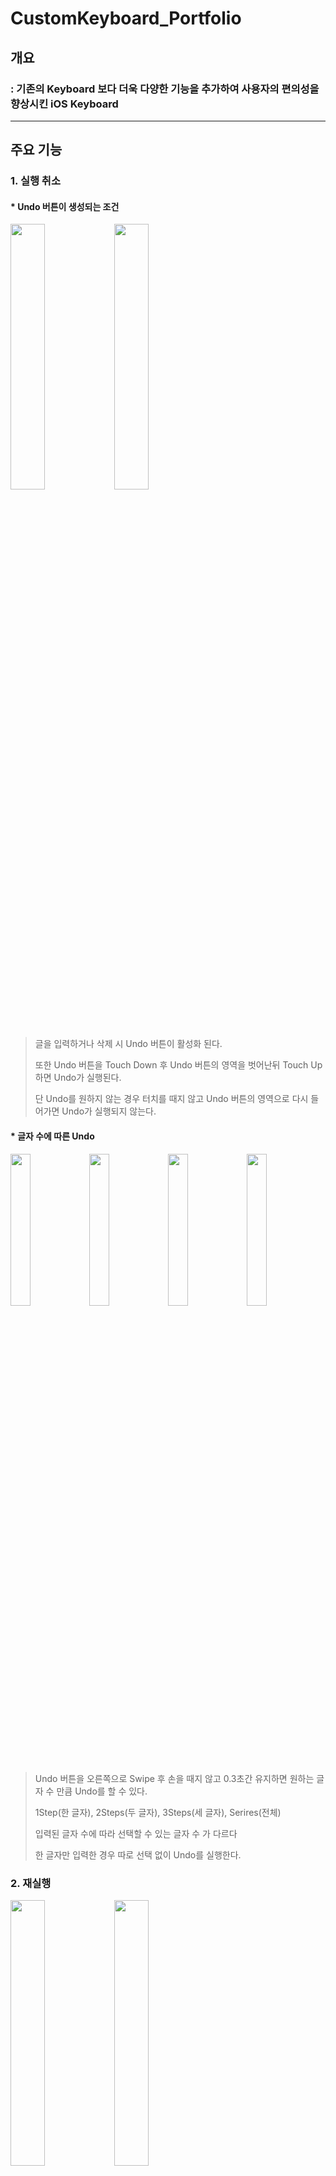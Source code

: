 # CustomKeyboard_Portfolio



## 개요

### : 기존의 Keyboard 보다 더욱 다양한 기능을 추가하여 사용자의 편의성을 향상시킨 iOS Keyboard

---

## 주요 기능

### 1. 실행 취소

#### * Undo 버튼이 생성되는 조건

<img src = "Assets/keyInput.png" width="33%"><img src = "Assets/undo.png" width="33%"></img>

> 글을 입력하거나 삭제 시 Undo 버튼이 활성화 된다.
>
> 또한 Undo 버튼을 Touch Down 후 Undo 버튼의 영역을 벗어난뒤 Touch Up 하면 Undo가 실행된다.
>
> 단 Undo를 원하지 않는 경우 터치를 때지 않고 Undo 버튼의 영역으로 다시 들어가면 Undo가 실행되지 않는다.

#### * 글자 수에 따른 Undo

<img src = "Assets/undo_1Step.png" width="25%"><img src = "Assets/undo_2Steps.png" width="25%"><img src = "Assets/undo_3Steps.png" width="25%"><img src = "Assets/undo_Series.png" width="25%">

> Undo 버튼을 오른쪽으로 Swipe 후 손을 때지 않고 0.3초간 유지하면 원하는 글자 수 만큼 Undo를 할 수 있다.
>
> 1Step(한 글자), 2Steps(두 글자), 3Steps(세 글자), Serires(전체)
>
> 입력된 글자 수에 따라 선택할 수 있는 글자 수 가 다르다
>
> 한 글자만 입력한 경우 따로 선택 없이 Undo를 실행한다.

### 2. 재실행

<img src = "Assets/redo.png" width="33%"><img src = "Assets/redo_push.png" width="33%">

> Undo를 실행하면 Redo 버튼이 활성화 된다.
>
> Undo와 마찬가지로 Redo 버튼을 Touch Down 후 영역을 벗어난 뒤 Touch Up 하면 Redo가 실행된다.
>
> Redo를 원하지 않는 경우 Undo 와 마찬가지로 Toych Down 후 손을 때지 않고 Redo 버튼의 영역으로 들어가면 Redo가 실행되지 않는다.

### 3. 삭제

#### * Delete 기능 모두 보기

<img src = "Assets/delete_LongPress.png" width="33%"></img>

> Delete 버튼을 LongPress하면 손가락 이동에 따른 다양한 기능들을 볼 수 있다.

#### * Back Delete

<img src = "Assets/delete_BackDelete.png" width="33%"></img>

> Delete 버튼을 Touch Down 하고 위로 이동하여 Touch Up하면 뒤에 글자를 지우는 Back Delete 기능을 수행하게 된다.

#### * Delete 속도 조절

<img src = "Assets/delete_Speed.gif" width="50%"></img>

> Delete 버튼을 Touch Down 후 왼쪽으로 이동하면 Delete의 속도를 조절하며 Delete 할 수 있다.

#### * Drag를 이용한 선택 삭제

<img src = "Assets/delete_Drag.gif" width="50%"></img>

> Delete 버튼을 Touch Down 후 왼손을 Touch Down 하면 Cursor를 원하는 만큼 이동시킬 수 있으며 이동 후 Delete 버튼을 Touch Up 하면 이동한 만큼 글자가 삭제된다.

---

## Develop Environment

- Xcode 11
- Swift 5.0
- Keyboard Extension

---





